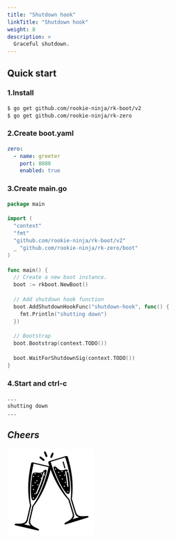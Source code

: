 ```yaml
---
title: "Shutdown hook"
linkTitle: "Shutdown hook"
weight: 8
description: >
  Graceful shutdown.
---
```


## Quick start
### 1.Install

```bash
$ go get github.com/rookie-ninja/rk-boot/v2
$ go get github.com/rookie-ninja/rk-zero
```

### 2.Create boot.yaml
```yaml
zero:
  - name: greeter
    port: 8080
    enabled: true
```

### 3.Create main.go
```go
package main

import (
  "context"
  "fmt"
  "github.com/rookie-ninja/rk-boot/v2"
  _ "github.com/rookie-ninja/rk-zero/boot"
)

func main() {
  // Create a new boot instance.
  boot := rkboot.NewBoot()

  // Add shutdown hook function
  boot.AddShutdownHookFunc("shutdown-hook", func() {
    fmt.Println("shutting down")
  })

  // Bootstrap
  boot.Bootstrap(context.TODO())

  boot.WaitForShutdownSig(context.TODO())
}
```

### 4.Start and ctrl-c
```bash
...
shutting down
...
```

## _**Cheers**_
![](../../../img/user-guide/cheers.png)